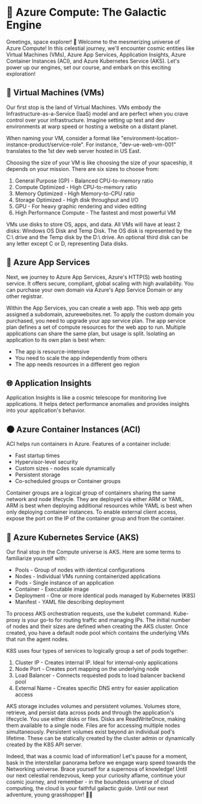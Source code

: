 # 🚀 Azure Compute: The Galactic Engine

Greetings, space explorer! 🚀 Welcome to the mesmerizing universe of Azure Compute! In this celestial journey, we'll encounter cosmic entities like Virtual Machines (VMs), Azure App Services, Application Insights, Azure Container Instances (ACI), and Azure Kubernetes Service (AKS). Let's power up our engines, set our course, and embark on this exciting exploration!

## 🌌 Virtual Machines (VMs)

Our first stop is the land of Virtual Machines. VMs embody the Infrastructure-as-a-Service (IaaS) model and are perfect when you crave control over your infrastructure. Imagine setting up test and dev environments at warp speed or hosting a website on a distant planet. 

When naming your VM, consider a format like "environment-location-instance-product/service-role". For instance, "dev-ue-web-vm-001" translates to the 1st dev web server hosted in US East. 

Choosing the size of your VM is like choosing the size of your spaceship, it depends on your mission. There are six sizes to choose from:

1. General Purpose (GP) - Balanced CPU-to-memory ratio
2. Compute Optimized - High CPU-to-memory ratio
3. Memory Optimized - High Memory-to-CPU ratio
4. Storage Optimized - High disk throughput and I/O
5. GPU - For heavy graphic rendering and video editing
6. High Performance Compute - The fastest and most powerful VM

VMs use disks to store OS, apps, and data. All VMs will have at least 2 disks: Windows OS Disk and Temp Disk. The OS disk is represented by the C:\ drive and the Temp disk by the D:\ drive. An optional third disk can be any letter except C or D, representing Data disks.

## 🌠 Azure App Services

Next, we journey to Azure App Services, Azure's HTTP(S) web hosting service. It offers secure, compliant, global scaling with high availability. You can purchase your own domain via Azure's App Service Domain or any other registrar. 

Within the App Services, you can create a web app. This web app gets assigned a subdomain, azurewebsites.net. To apply the custom domain you purchased, you need to upgrade your app service plan. The app service plan defines a set of compute resources for the web app to run. Multiple applications can share the same plan, but usage is split. Isolating an application to its own plan is best when:

- The app is resource-intensive
- You need to scale the app independently from others
- The app needs resources in a different geo region

## 🌐 Application Insights

Application Insights is like a cosmic telescope for monitoring live applications. It helps detect performance anomalies and provides insights into your application's behavior.

## 🌑 Azure Container Instances (ACI)

ACI helps run containers in Azure. Features of a container include:

- Fast startup times
- Hypervisor-level security
- Custom sizes - nodes scale dynamically
- Persistent storage
- Co-scheduled groups or Container groups

Container groups are a logical group of containers sharing the same network and node lifecycle. They are deployed via either ARM or YAML. ARM is best when deploying additional resources while YAML is best when only deploying container instances. To enable external client access, expose the port on the IP of the container group and from the container.

## 🌌 Azure Kubernetes Service (AKS)

Our final stop in the Compute universe is AKS. Here are some terms to familiarize yourself with:

- Pools - Group of nodes with identical configurations
- Nodes - Individual VMs running containerized applications
- Pods - Single instance of an application
- Container - Executable image
- Deployment - One or more identical pods managed by Kubernetes (K8S)
- Manifest - YAML file describing deployment

To process AKS orchestration requests, use the kubelet command. Kube-proxy is your go-to for routing traffic and managing IPs. The initial number of nodes and their sizes are defined when creating the AKS cluster. Once created, you have a default node pool which contains the underlying VMs that run the agent nodes. 

K8S uses four types of services to logically group a set of pods together:

1. Cluster IP - Creates internal IP. Ideal for internal-only applications
2. Node Port - Creates port mapping on the underlying node
3. Load Balancer - Connects requested pods to load balancer backend pool
4. External Name - Creates specific DNS entry for easier application access

AKS storage includes volumes and persistent volumes. Volumes store, retrieve, and persist data across pods and through the application's lifecycle. You use either disks or files. Disks are ReadWriteOnce, making them available to a single node. Files are for accessing multiple nodes simultaneously. Persistent volumes exist beyond an individual pod's lifetime. These can be statically created by the cluster admin or dynamically created by the K8S API server. 

Indeed, that was a cosmic load of information! Let's pause for a moment, bask in the interstellar panorama before we engage warp speed towards the Networking universe. Brace yourself for a supernova of knowledge! Until our next celestial rendezvous, keep your curiosity aflame, continue your cosmic journey, and remember - in the boundless universe of cloud computing, the cloud is your faithful galactic guide. Until our next adventure, young grasshopper! 🚀✨